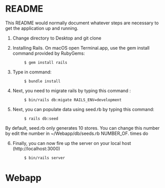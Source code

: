# README

This README would normally document whatever steps are necessary to get the
application up and running.

1. Change directory to Desktop and git clone

2. Installing Rails. On macOS open Terminal.app, use the gem install command provided by RubyGems:

            $ gem install rails

3. Type in command:

            $ bundle install
            
4. Next, you need to migrate rails by typing this command :
            
            $ bin/rails db:migate RAILS_ENV=development 
            
5. Next, you can populate data using seed.rb by typing this command:

            $ rails db:seed
            
By default, seed.rb only generates 10 stores. You can change this number by edit the number in ~/Webapp/db/seeds.rb
            NUMBER_OF. times do

6. Finally, you can now fire up the server on your local host (http://localhost:3000)

            $ bin/rails server 
    
    
# Webapp
